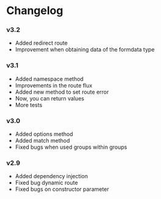 # Changelog

### v3.2
* Added redirect route
* Improvement when obtaining data of the formdata type


### v3.1
* Added namespace method
* Improvements in the route flux
* Added new method to set route error
* Now, you can return values
* More tests

### v3.0
* Added options method
* Added match method
* Fixed bugs when used groups within groups

### v2.9
* Added dependency injection
* Fixed bug dynamic route
* Fixed bugs on constructor parameter